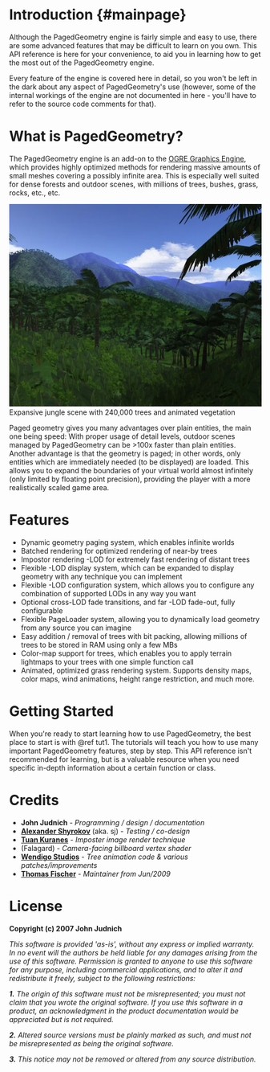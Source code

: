 # Introduction {#mainpage}

Although the PagedGeometry engine is fairly simple and easy to use, there are some
advanced features that may be difficult to learn on you own. This API reference is here
for your convenience, to aid you in learning how to get the most out of the PagedGeometry
engine.

Every feature of the engine is covered here in detail, so you won't be left in the dark
about any aspect of PagedGeometry's use (however, some of the internal workings of the
engine are not documented in here - you'll have to refer to the source code comments
for that).

# What is PagedGeometry?
The PagedGeometry engine is an add-on to the <a href="http://www.ogre3d.org">OGRE
Graphics Engine</a>, which provides highly optimized methods for rendering massive amounts
of small meshes covering a possibly infinite area. This is especially well suited for dense
forests and outdoor scenes, with millions of trees, bushes, grass, rocks, etc., etc.

![](docs/PagedGeometryScreen1.jpg) Expansive jungle scene with 240,000 trees and animated vegetation

Paged geometry gives you many advantages over plain entities, the main one being speed:
With proper usage of detail levels, outdoor scenes managed by PagedGeometry can
be >100x faster than plain entities. Another advantage is that the geometry is paged; in
other words, only entities which are immediately needed (to be displayed) are loaded.
This allows you to expand the boundaries of your virtual world almost infinitely
(only limited by floating point precision), providing the player with a more realistically
scaled game area.

# Features
* Dynamic geometry paging system, which enables infinite worlds
* Batched rendering for optimized rendering of near-by trees
* Impostor rendering -LOD for extremely fast rendering of distant trees
* Flexible -LOD display system, which can be expanded to display geometry with any technique you can implement
* Flexible -LOD configuration system, which allows you to configure any combination of supported LODs in any way you want
* Optional cross-LOD fade transitions, and far -LOD fade-out, fully configurable
* Flexible PageLoader system, allowing you to dynamically load geometry from any source you can imagine
* Easy addition / removal of trees with bit packing, allowing millions of trees to be stored in RAM using only a few MBs
* Color-map support for trees, which enables you to apply terrain lightmaps to your trees with one simple function call
* Animated, optimized grass rendering system. Supports density maps, color maps, wind animations, height range restriction, and much more.

# Getting Started

When you're ready to start learning how to use PagedGeometry, the best place to start is
with @ref tut1. The tutorials will teach you how to use many
important PagedGeometry features, step by step. This API reference isn't recommended
for learning, but is a valuable resource when you need specific in-depth information
about a certain function or class.


# Credits

<ul>
<li><b>John Judnich</b> - <i>Programming / design / documentation</i></li>
<li><b><a href="http://sjcomp.com">Alexander Shyrokov</a></b> (aka. sj) - <i>Testing / co-design</i></li>
<li><b><a href="http://www.pop-3d.com">Tuan Kuranes</a></b> - <i>Imposter image render technique</i></li>
<li><b></b> (Falagard) - <i>Camera-facing billboard vertex shader</i></li>
<li><b><a href="http://www.wendigostudios.com/">Wendigo Studios</a></b> - <i>Tree animation code & various patches/improvements</i></li>
<li><b><a href="http://www.thomasfischer.biz/">Thomas Fischer</a></b> - <i>Maintainer from Jun/2009</i></li>
</ul>


# License
<b>Copyright (c) 2007 John Judnich</b>

<i>
This software is provided 'as-is', without any express or implied warranty. In no event will the authors be held liable for any damages arising from the use of this software.
Permission is granted to anyone to use this software for any purpose, including commercial applications, and to alter it and redistribute it freely, subject to the following restrictions:

<b>1.</b> The origin of this software must not be misrepresented; you must not claim that you wrote the original software. If you use this software in a product, an acknowledgment in the product documentation would be appreciated but is not required.

<b>2.</b> Altered source versions must be plainly marked as such, and must not be misrepresented as being the original software.

<b>3.</b> This notice may not be removed or altered from any source distribution.
</i>
